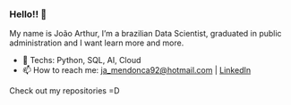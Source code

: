 ### Hello!! 👋

My name is João Arthur, I’m a brazilian Data Scientist, graduated in public administration and I want learn more and more.

- 🤔 Techs: Python, SQL, AI, Cloud
- 📫 How to reach me: ja_mendonca92@hotmail.com | [LinkedIn](www.linkedin.com/in/joao-arthur-mendonca/)

Check out my repositories =D

<!--
**Joao-arthur92/Joao-arthur92** is a ✨ _special_ ✨ repository because its `README.md` (this file) appears on your GitHub profile.

Here are some ideas to get you started:

- 🔭 I’m currently working on ...
- 🌱 I’m currently learning ...
- 👯 I’m looking to collaborate on ...
- 🤔 I’m looking for help with ...
- 💬 Ask me about ...
- 📫 How to reach me: ...
- 😄 Pronouns: ...
- ⚡ Fun fact: ...
-->
